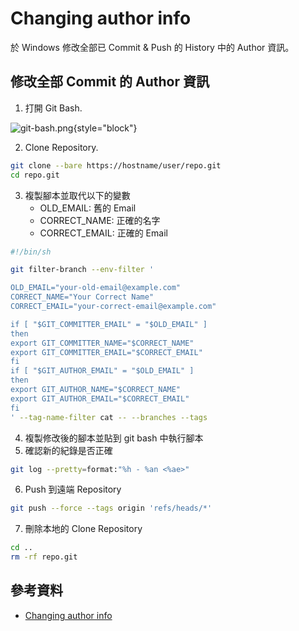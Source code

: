# Changing author info

於 Windows 修改全部已 Commit & Push 的 History 中的 Author 資訊。

## 修改全部 Commit 的 Author 資訊

1. 打開 Git Bash.

![git-bash.png](git-bash.png){style="block"}

2. Clone Repository.
```bash
git clone --bare https://hostname/user/repo.git
cd repo.git
```
3. 複製腳本並取代以下的變數
    - OLD_EMAIL: 舊的 Email
    - CORRECT_NAME: 正確的名字
    - CORRECT_EMAIL: 正確的 Email
```bash
#!/bin/sh

git filter-branch --env-filter '

OLD_EMAIL="your-old-email@example.com"
CORRECT_NAME="Your Correct Name"
CORRECT_EMAIL="your-correct-email@example.com"

if [ "$GIT_COMMITTER_EMAIL" = "$OLD_EMAIL" ]
then
export GIT_COMMITTER_NAME="$CORRECT_NAME"
export GIT_COMMITTER_EMAIL="$CORRECT_EMAIL"
fi
if [ "$GIT_AUTHOR_EMAIL" = "$OLD_EMAIL" ]
then
export GIT_AUTHOR_NAME="$CORRECT_NAME"
export GIT_AUTHOR_EMAIL="$CORRECT_EMAIL"
fi
' --tag-name-filter cat -- --branches --tags
```
4. 複製修改後的腳本並貼到 git bash 中執行腳本
5. 確認新的紀錄是否正確
```Bash
git log --pretty=format:"%h - %an <%ae>"
```
6. Push 到遠端 Repository
```bash
git push --force --tags origin 'refs/heads/*'
```
7. 刪除本地的 Clone Repository
```bash
cd ..
rm -rf repo.git
```

## 參考資料
- [Changing author info](https://docs.github.com/en/enterprise/2.17/user/github/using-git/changing-author-info)